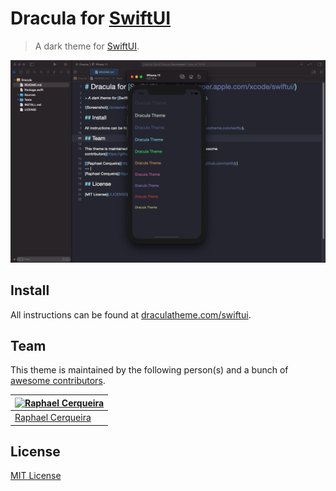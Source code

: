 # Dracula for [SwiftUI](https://developer.apple.com/xcode/swiftui/)

> A dark theme for [SwiftUI](https://developer.apple.com/xcode/swiftui/).

![Screenshot](./screenshot.png)

## Install

All instructions can be found at [draculatheme.com/swiftui](https://draculatheme.com/swiftui).

## Team

This theme is maintained by the following person(s) and a bunch of [awesome contributors](https://github.com/dracula/swiftui/graphs/contributors).

[![Raphael Cerqueira](https://github.com/rphlfc.png?size=100)](https://github.com/rphlfc) |
--- |
[Raphael Cerqueira](https://github.com/rphlfc) |

## License

[MIT License](./LICENSE)
